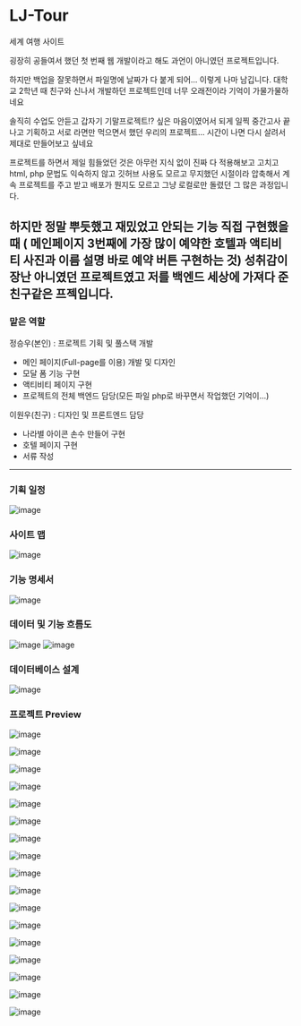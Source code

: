# LJ-Tour
세계 여행 사이트

굉장히 공들여서 했던 첫 번째 웹 개발이라고 해도 과언이 아니였던 프로젝트입니다.

하지만 백업을 잘못하면서 파일명에 날짜가 다 붙게 되어... 이렇게 나마 남깁니다. 대학교 2학년 때 친구와 신나서 개발하던 프로젝트인데 너무 오래전이라 기억이 가물가물하네요

솔직히 수업도 안듣고 갑자기 기말프로젝트!? 싶은 마음이였어서 되게 일찍 중간고사 끝나고 기획하고 서로 라면만 먹으면서 했던 우리의 프로젝트... 시간이 나면 다시 살려서 제대로 만들어보고 싶네요

프로젝트를 하면서 제일 힘들었던 것은 아무런 지식 없이 진짜 다 적용해보고 고치고 html, php 문법도 익숙하지 않고 깃허브 사용도 모르고 무지했던 시절이라 압축해서 계속 프로젝트를 주고 받고 배포가 뭔지도 모르고 그냥 로컬로만 돌렸던 그 많은 과정입니다.

하지만 정말 뿌듯했고 재밌었고 안되는 기능 직접 구현했을 때 ( 메인페이지 3번째에 가장 많이 예약한 호텔과 액티비티 사진과 이름 설명 바로 예약 버튼 구현하는 것) 성취감이 장난 아니였던 프로젝트였고 저를 백엔드 세상에 가져다 준 친구같은 프젝입니다.
---

### 맡은 역할

정승우(본인) : 프로젝트 기획 및 풀스택 개발
- 메인 페이지(Full-page를 이용) 개발 및 디자인
- 모달 폼 기능 구현
- 액티비티 페이지 구현
- 프로젝트의 전체 백엔드 담당(모든 파일 php로 바꾸면서 작업했던 기억이...)

이원우(친구) : 디자인 및 프론트엔드 담당
- 나라별 아이콘 손수 만들어 구현
- 호텔 페이지 구현
- 서류 작성

---



### 기획 일정

![image](https://user-images.githubusercontent.com/86887824/223104996-939c0d3c-2f1e-43d7-aaa9-dc6fd9276725.png)

### 사이트 맵

![image](https://user-images.githubusercontent.com/86887824/223105138-d743dcec-8e07-4df8-b346-c0031acd32f7.png)

### 기능 명세서

![image](https://user-images.githubusercontent.com/86887824/223107985-166cb728-5f92-4486-b299-68e30d5bcafd.png)

### 데이터 및 기능 흐름도

![image](https://user-images.githubusercontent.com/86887824/223108111-299aacde-5a34-4d18-833b-4a9f9bca88a9.png)
![image](https://user-images.githubusercontent.com/86887824/223108154-c94ea0e7-d723-46c2-ae87-40dc67ee7491.png)

### 데이터베이스 설계

![image](https://user-images.githubusercontent.com/86887824/223108239-19dbb989-88cc-4307-a10f-de102081234a.png)


### 프로젝트 Preview

![image](https://user-images.githubusercontent.com/86887824/223105326-c8f09ed7-cc80-4dff-96bc-2a980d12a68a.png)

![image](https://user-images.githubusercontent.com/86887824/223105271-566fe19f-54b5-4191-9367-f48bf9f45c1b.png)

![image](https://user-images.githubusercontent.com/86887824/223105375-d4f1396a-53a0-41ec-a333-2fc28b25ccad.png)

![image](https://user-images.githubusercontent.com/86887824/223105423-13da685d-a897-4550-a415-3bbb0a4e9a3e.png)

![image](https://user-images.githubusercontent.com/86887824/223105474-34914697-62c0-49c7-8a19-cc5f8f9a01a5.png)

![image](https://user-images.githubusercontent.com/86887824/223105524-9ea80ab0-9bc7-4bde-ae07-283916cef808.png)

![image](https://user-images.githubusercontent.com/86887824/223105556-8a7f47a4-9370-4acd-bd82-8bc197551cfb.png)

![image](https://user-images.githubusercontent.com/86887824/223105590-5c95b81c-cfd3-44b2-ba00-e0197dab5ded.png)

![image](https://user-images.githubusercontent.com/86887824/223105626-3dad8807-7380-439f-a04b-46ad7fa8eeba.png)

![image](https://user-images.githubusercontent.com/86887824/223105652-f1c5cde1-36de-41f0-9783-52a9da8b1cd6.png)

![image](https://user-images.githubusercontent.com/86887824/223105693-3b2a9ded-15f9-4012-bd3a-dcab2dc32192.png)

![image](https://user-images.githubusercontent.com/86887824/223105735-d4456ad1-54bd-49aa-9313-16a378c8903f.png)

![image](https://user-images.githubusercontent.com/86887824/223105764-438722ec-bad0-4c89-b3d9-8e3a812c7ba1.png)

![image](https://user-images.githubusercontent.com/86887824/223105811-89e0e818-0225-49fd-971b-bd235dc7aa90.png)

![image](https://user-images.githubusercontent.com/86887824/223105846-b5383f19-d9c4-4123-aebd-45009960a1ae.png)

![image](https://user-images.githubusercontent.com/86887824/223105899-d926806f-8694-402f-a716-d5bd4d14ca03.png)

![image](https://user-images.githubusercontent.com/86887824/223105945-9f7f50c6-d1f8-4872-813d-18bb4e1729d8.png)
